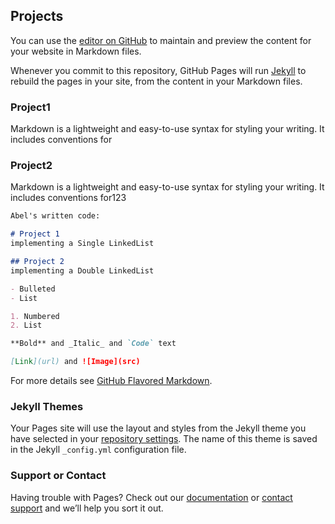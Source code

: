 ## Projects

You can use the [editor on GitHub](https://github.com/abelalmeida/abelalmeida.github.io/edit/master/index.md) to maintain and preview the content for your website in Markdown files.

Whenever you commit to this repository, GitHub Pages will run [Jekyll](https://jekyllrb.com/) to rebuild the pages in your site, from the content in your Markdown files.

### Project1

Markdown is a lightweight and easy-to-use syntax for styling your writing. It includes conventions for


### Project2

Markdown is a lightweight and easy-to-use syntax for styling your writing. It includes conventions for123

```markdown
Abel's written code:

# Project 1
implementing a Single LinkedList

## Project 2
implementing a Double LinkedList

- Bulleted
- List

1. Numbered
2. List

**Bold** and _Italic_ and `Code` text

[Link](url) and ![Image](src)
```

For more details see [GitHub Flavored Markdown](https://guides.github.com/features/mastering-markdown/).

### Jekyll Themes

Your Pages site will use the layout and styles from the Jekyll theme you have selected in your [repository settings](https://github.com/abelalmeida/abelalmeida.github.io/settings). The name of this theme is saved in the Jekyll `_config.yml` configuration file.

### Support or Contact

Having trouble with Pages? Check out our [documentation](https://help.github.com/categories/github-pages-basics/) or [contact support](https://github.com/contact) and we’ll help you sort it out.
